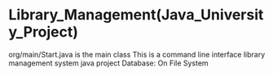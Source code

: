 # Library_Management(Java_University_Project)
org/main/Start.java is the main class
This is a command line interface library management system java project
Database: On File System
